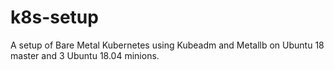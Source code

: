 # k8s-setup
A setup of Bare Metal Kubernetes using Kubeadm and Metallb on Ubuntu 18 master and 3 Ubuntu 18.04 minions.
